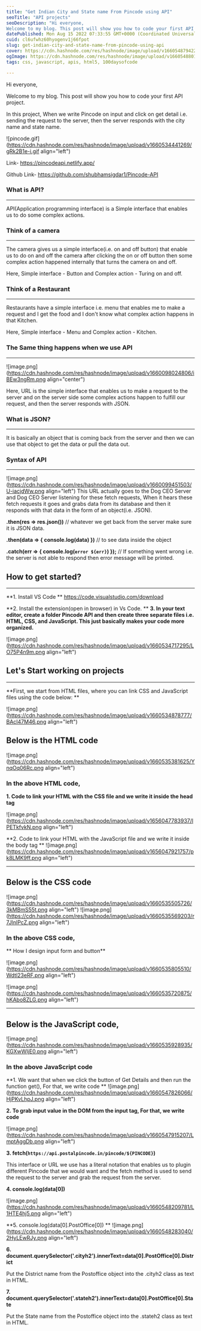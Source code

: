 ```yaml
---
title: "Get Indian City and State name From Pincode using API"
seoTitle: "API projects"
seoDescription: "Hi everyone,
Welcome to my blog. This post will show you how to code your first API project."
datePublished: Mon Aug 15 2022 07:33:55 GMT+0000 (Coordinated Universal Time)
cuid: cl6ufwhz60hyogenv1j66fpot
slug: get-indian-city-and-state-name-from-pincode-using-api
cover: https://cdn.hashnode.com/res/hashnode/image/upload/v1660548794228/eOtIqMFcw.jpg
ogImage: https://cdn.hashnode.com/res/hashnode/image/upload/v1660548801562/fmdS-NoHR.jpg
tags: css, javascript, apis, html5, 100daysofcode

---
```


Hi everyone,

Welcome to my blog. This post will show you how to code your first API project.

In this project, When we write Pincode on input and click on get detail i.e. sending the request to the server, then the server responds with the city name and state name.

![pincode.gif](https://cdn.hashnode.com/res/hashnode/image/upload/v1660534441269/gRk2B1e-i.gif align="left")

Link- https://pincodeapi.netlify.app/

Github Link-  https://github.com/shubhamsigdar1/Pincode-API

### What is API?
****
API(Application programming interface) is a Simple interface that enables us to do some complex actions.

### Think of a camera
****
The camera gives us a simple interface(i.e. on and off button) that enable us to do on and off the camera after clicking the on or off button then some complex action happened internally that turns the camera on and off.

Here, Simple interface - Button and Complex action - Turing on and off.

### Think of a Restaurant
****
Restaurants have a simple interface i.e. menu that enables me to make a request and I get the food and I don't know what complex action happens in that Kitchen.

Here, Simple interface - Menu and Complex action - Kitchen.

### The Same thing happens when we use API
****
![image.png](https://cdn.hashnode.com/res/hashnode/image/upload/v1660098024806/iBEw3ngRm.png align="center")

Here, URL is the simple interface that enables us to make a request to the server and on the server side some complex actions happen to fulfill our request, and then the server responds with JSON.

### What is JSON?
****
It is basically an object that is coming back from the server and then we can use that object to get the data or pull the data out.

### Syntax of API 
****
![image.png](https://cdn.hashnode.com/res/hashnode/image/upload/v1660099451503/U-iacjdWw.png align="left")
This URL actually goes to the Dog CEO Server and Dog CEO Server listening for these fetch requests, 
When it hears these fetch requests it goes and grabs data from its database and then it responds with that
data in the form of an object(i.e. JSON).

**.then(res => res.json())** // whatever we get back from the server make sure it is JSON data.


**.then(data => {
      console.log(data)
    })** // to see data inside the object


**.catch(err => {
        console.log(`error ${err}`)
    });** // If something went wrong i.e. the server is not able to respond then error message will be printed.

## How to get started?
****

**1. Install VS Code
**
https://code.visualstudio.com/download

**2. Install the extension(open in browser) in Vs Code.
**
**3. In your text editor, create a folder Pincode API and then create three separate files i.e. HTML, CSS, and JavaScript. This just basically makes your code more organized.**

![image.png](https://cdn.hashnode.com/res/hashnode/image/upload/v1660534717295/LO75P4n9m.png align="left")

## Let's Start working on projects
****
**First, we start from HTML files, where you can link CSS and JavaScript files using the code below:
**

![image.png](https://cdn.hashnode.com/res/hashnode/image/upload/v1660534878777/BAcI47M46.png align="left")

## Below is the HTML code

![image.png](https://cdn.hashnode.com/res/hashnode/image/upload/v1660535381625/YnqOq06Rc.png align="left")
### In the above HTML code, 

**1. Code to link your HTML with the CSS file and we write it inside the head tag**

![image.png](https://cdn.hashnode.com/res/hashnode/image/upload/v1656047783937/lPETkfvkN.png align="left")

**2. Code to link your HTML with the JavaScript file and we write it inside the body tag
**
![image.png](https://cdn.hashnode.com/res/hashnode/image/upload/v1656047921757/pk8LMK9ff.png align="left")
****
## Below is the CSS code

![image.png](https://cdn.hashnode.com/res/hashnode/image/upload/v1660535505726/3kMBmS55t.png align="left")
![image.png](https://cdn.hashnode.com/res/hashnode/image/upload/v1660535569203/r7JlnIPcZ.png align="left")

### In the above CSS code,

** How I design input form and button**

![image.png](https://cdn.hashnode.com/res/hashnode/image/upload/v1660535805510/Wdtl23eRF.png align="left")

![image.png](https://cdn.hashnode.com/res/hashnode/image/upload/v1660535720875/hKAbo8ZLG.png align="left")
****

## Below is the JavaScript code,

![image.png](https://cdn.hashnode.com/res/hashnode/image/upload/v1660535928935/KGXwWIjE0.png align="left")

### In the above JavaScript code

**1. We want that when we click the button of Get Details  and then run the function get(), For that, we write code
**
![image.png](https://cdn.hashnode.com/res/hashnode/image/upload/v1660547826066/HjPKvLhpJ.png align="left")

**2. To grab input value in the DOM from the input tag, For that, we write code**

![image.png](https://cdn.hashnode.com/res/hashnode/image/upload/v1660547915207/LmptAggDb.png align="left")

**3. fetch(`https://api.postalpincode.in/pincode/${PINCODE}`)**

This interface or URL we use has a literal notation that enables us to plugin different Pincode that we would want and the fetch method is used to send the request to the server and grab the request from the server.

**4. console.log(data[0])**

![image.png](https://cdn.hashnode.com/res/hashnode/image/upload/v1660548209781/L1HTE4hj5.png align="left")

**5. console.log(data[0].PostOffice[0])
**
![image.png](https://cdn.hashnode.com/res/hashnode/image/upload/v1660548283040/2HyLEwRJy.png align="left")

**6. document.querySelector('.cityh2').innerText=data[0].PostOffice[0].District**

Put the District name from the Postoffice object into the .cityh2 class as text in HTML.

**7. document.querySelector('.stateh2').innerText=data[0].PostOffice[0].State**

Put the State name from the Postoffice object into the .stateh2 class as text in HTML.